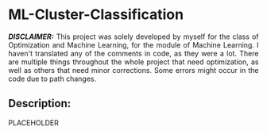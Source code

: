 <h1> ML-Cluster-Classification </h1>
<p align="justify"> <b><i>DISCLAIMER:</i></b> This project was solely developed by myself for the class of Optimization and Machine Learning, for the module of Machine Learning. I haven't translated any of the comments in code, as they were a lot. There are multiple things throughout the whole project that need optimization, as well as others that need minor corrections. Some errors might occur in the code due to path changes. </p>

<h2> Description: </h2>
<p align="justify"> PLACEHOLDER </p>
